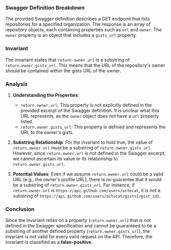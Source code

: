 ### Swagger Definition Breakdown
The provided Swagger definition describes a GET endpoint that lists repositories for a specified organization. The response is an array of repository objects, each containing properties such as `url` and `owner`. The `owner` property is an object that includes a `gists_url` property.

### Invariant
The invariant states that `return.owner.url` is a substring of `return.owner.gists_url`. This means that the URL of the repository's owner should be contained within the gists URL of the owner.

### Analysis
1. **Understanding the Properties**: 
   - `return.owner.url`: This property is not explicitly defined in the provided excerpt of the Swagger definition. It is unclear what this URL represents, as the `owner` object does not have a `url` property listed.
   - `return.owner.gists_url`: This property is defined and represents the URL to the owner's gists.

2. **Substring Relationship**: For the invariant to hold true, the value of `return.owner.url` must be a substring of `return.owner.gists_url`. However, since `return.owner.url` is not defined in the Swagger excerpt, we cannot ascertain its value or its relationship to `return.owner.gists_url`.

3. **Potential Values**: Even if we assume `return.owner.url` could be a valid URL (e.g., the owner's profile URL), there is no guarantee that it would be a substring of `return.owner.gists_url`. For instance, if `return.owner.url` is `https://api.github.com/users/octocat`, it is not a substring of `https://api.github.com/users/octocat/gists{/gist_id}`.

### Conclusion
Since the invariant relies on a property (`return.owner.url`) that is not defined in the Swagger specification and cannot be guaranteed to be a substring of another defined property (`return.owner.gists_url`), the invariant is not valid for every valid request on the API. Therefore, the invariant is classified as a **false-positive**.
